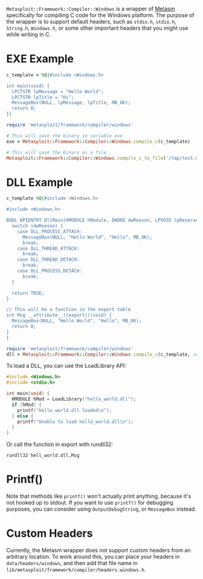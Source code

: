```Metasploit::Framework::Compiler::Windows``` is a wrapper of [Metasm](https://github.com/jjyg/metasm) specifically for compiling C code for the Windows platform. The purpose of the wrapper is to support default headers, such as `stdio.h`, `stdio.h`, `String.h`, `Windows.h`, or some other important headers that you might use while writing in C.

# EXE Example

```ruby
c_template = %Q|#include <Windows.h>

int main(void) {
  LPCTSTR lpMessage = "Hello World";
  LPCTSTR lpTitle = "Hi";
  MessageBox(NULL, lpMessage, lpTitle, MB_OK);
  return 0;
}|

require 'metasploit/framework/compiler/windows'

# This will save the binary in variable exe
exe = Metasploit::Framework::Compiler::Windows.compile_c(c_template)

# This will save the binary as a file
Metasploit::Framework::Compiler::Windows.compile_c_to_file('/tmp/test.exe', c_template)
```

# DLL Example

```ruby
c_template %Q|#include <Windows.h>

#include <Windows.h>

BOOL APIENTRY DllMain(HMODULE hModule, DWORD dwReason, LPVOID lpReserved) {
  switch (dwReason) {
    case DLL_PROCESS_ATTACH:
      MessageBox(NULL, "Hello World", "Hello", MB_OK);
      break;
    case DLL_THREAD_ATTACH:
      break;
    case DLL_THREAD_DETACH:
      break;
    case DLL_PROCESS_DETACH:
      break;
  }

  return TRUE;
}

// This will be a function in the export table
int Msg __attribute__((export))(void) {
  MessageBox(NULL, "Hello World", "Hello", MB_OK);
  return 0;
}
|

require 'metasploit/framework/compiler/windows'
dll = Metasploit::Framework::Compiler::Windows.compile_c(c_template, :dll)
```

To load a DLL, you can use the LoadLibrary API:

```c
#include <Windows.h>
#include <stdio.h>

int main(void) {
  HMODULE hMod = LoadLibrary("hello_world.dll");
  if (hMod) {
    printf("hello_world.dll loaded\n");
  } else {
    printf("Unable to load hello_world.dll\n");
  }
}
```

Or call the function in export with rundll32:

```
rundll32 hell_world.dll,Msg
```

# Printf()

Note that methods like `printf()` won't actually print anything, because it's not hooked up to stdout. If you want to use `printf()` for debugging purposes, you can consider using `OutputDebugString`, or `MessageBox` instead.

# Custom Headers

Currently, the Metasm wrapper does not support custom headers from an arbitrary location. To work around this, you can place your headers in `data/headers/windows`, and then add that file name in `lib/metasploit/framework/compiler/headers.windows.h`.